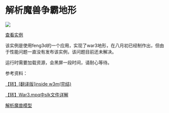 # 解析魔兽争霸地形

![](http://www.feng3d.me/wordpress/wp-content/uploads/2014/09/20121011094800.jpg)

[查看实例](http://www.feng3d.me/feng3dDemo/War3TerrainTest.html)

该实例是使用feng3d的一个应用，实现了war3地形，在八月初已经制作出，但由于性能问题一直没有发布该实例，该问题目前还未解决。

运行时需要加载资源，会黑屏一段时间，请耐心等待。


参考资料：

[【转】[翻译版]inside w3m(完结)](blogs/2014/07/20/2.md)

[【转】War3.mpq中slk文件详解](blogs/2014/07/20/1.md)

[解析魔兽模型](blogs/2014/07/05/1.md)